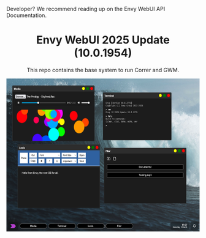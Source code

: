 <p>Developer? We recommend reading up on the <a>Envy WebUI API Documentation</a>.</p>
<div align="center">
<h1>Envy WebUI 2025 Update (10.0.1954)</h1>
<p>This repo contains the base system to run Correr and GWM.</p>
<img src="Assets/demo.png" height="400px">
</div>
